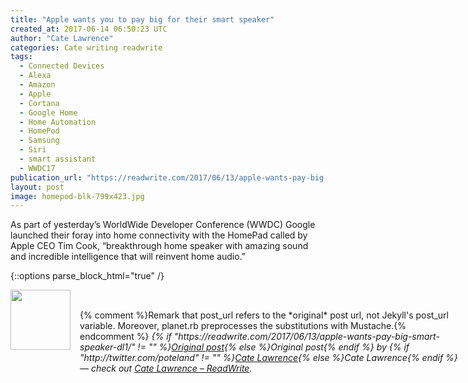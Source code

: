 ```yaml
---
title: "Apple wants you to pay big for their smart speaker"
created_at: 2017-06-14 06:50:23 UTC
author: "Cate Lawrence"
categories: Cate writing readwrite
tags: 
  - Connected Devices
  - Alexa
  - Amazon
  - Apple
  - Cortana
  - Google Home
  - Home Automation
  - HomePod
  - Samsung
  - Siri
  - smart assistant
  - WWDC17
publication_url: "https://readwrite.com/2017/06/13/apple-wants-pay-big-smart-speaker-dl1/"
layout: post
image: homepod-blk-799x423.jpg
---
```

As part of yesterday’s WorldWide Developer Conference (WWDC) Google launched their foray into home connectivity with the HomePad called by Apple CEO Tim Cook,&nbsp;“breakthrough home speaker with amazing sound and incredible intelligence that will reinvent home audio.”


{::options parse_block_html="true" /}
<div class="author">
   <img src="http://www.rss-specifications.com/rss-spec-rss.gif" style="width: 96px; height: 96;">
   <span style="position: absolute; padding: 32px 15px;">{% comment %}Remark that post_url refers to the *original* post url, not Jekyll's post_url variable. Moreover, planet.rb preprocesses the substitutions with Mustache.{% endcomment %}
      <i>{% if "https://readwrite.com/2017/06/13/apple-wants-pay-big-smart-speaker-dl1/" != "" %}<a href="https://readwrite.com/2017/06/13/apple-wants-pay-big-smart-speaker-dl1/">Original post</a>{% else %}Original post{% endif %} by {% if "http://twitter.com/poteland" != "" %}<a href="http://twitter.com/poteland">Cate Lawrence</a>{% else %}Cate Lawrence{% endif %} &mdash; check out <a href="https://readwrite.com">Cate Lawrence – ReadWrite</a>.</i>
  </span>
</div>
